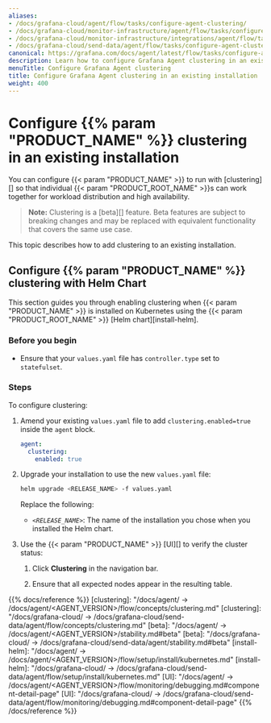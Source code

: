 ```yaml
---
aliases:
- /docs/grafana-cloud/agent/flow/tasks/configure-agent-clustering/
- /docs/grafana-cloud/monitor-infrastructure/agent/flow/tasks/configure-agent-clustering/
- /docs/grafana-cloud/monitor-infrastructure/integrations/agent/flow/tasks/configure-agent-clustering/
- /docs/grafana-cloud/send-data/agent/flow/tasks/configure-agent-clustering/
canonical: https://grafana.com/docs/agent/latest/flow/tasks/configure-agent-clustering/
description: Learn how to configure Grafana Agent clustering in an existing installation
menuTitle: Configure Grafana Agent clustering
title: Configure Grafana Agent clustering in an existing installation
weight: 400
---
```


# Configure {{% param "PRODUCT_NAME" %}} clustering in an existing installation

You can configure {{< param "PRODUCT_NAME" >}} to run with [clustering][] so that individual {{< param "PRODUCT_ROOT_NAME" >}}s can work together for workload distribution and high availability.

> **Note:** Clustering is a [beta][] feature. Beta features are subject to breaking
> changes and may be replaced with equivalent functionality that covers the same use case.

This topic describes how to add clustering to an existing installation.

## Configure {{% param "PRODUCT_NAME" %}} clustering with Helm Chart

This section guides you through enabling clustering when {{< param "PRODUCT_NAME" >}} is installed on Kubernetes using the {{< param "PRODUCT_ROOT_NAME" >}} [Helm chart][install-helm].

### Before you begin

- Ensure that your `values.yaml` file has `controller.type` set to `statefulset`.

### Steps

To configure clustering:

1. Amend your existing `values.yaml` file to add `clustering.enabled=true` inside the `agent` block.

   ```yaml
   agent:
     clustering:
       enabled: true
   ```

1. Upgrade your installation to use the new `values.yaml` file:

   ```bash
   helm upgrade <RELEASE_NAME> -f values.yaml
   ```

   Replace the following:

   - _`<RELEASE_NAME>`_: The name of the installation you chose when you installed the Helm chart.

1. Use the {{< param "PRODUCT_NAME" >}} [UI][] to verify the cluster status:

   1. Click **Clustering** in the navigation bar.

   1. Ensure that all expected nodes appear in the resulting table.

{{% docs/reference %}}
[clustering]: "/docs/agent/ -> /docs/agent/<AGENT_VERSION>/flow/concepts/clustering.md"
[clustering]: "/docs/grafana-cloud/ -> /docs/grafana-cloud/send-data/agent/flow/concepts/clustering.md"
[beta]: "/docs/agent/ -> /docs/agent/<AGENT_VERSION>/stability.md#beta"
[beta]: "/docs/grafana-cloud/ -> /docs/grafana-cloud/send-data/agent/stability.md#beta"
[install-helm]: "/docs/agent/ -> /docs/agent/<AGENT_VERSION>/flow/setup/install/kubernetes.md"
[install-helm]: "/docs/grafana-cloud/ -> /docs/grafana-cloud/send-data/agent/flow/setup/install/kubernetes.md"
[UI]: "/docs/agent/ -> /docs/agent/<AGENT_VERSION>/flow/monitoring/debugging.md#component-detail-page"
[UI]: "/docs/grafana-cloud/ -> /docs/grafana-cloud/send-data/agent/flow/monitoring/debugging.md#component-detail-page"
{{% /docs/reference %}}
